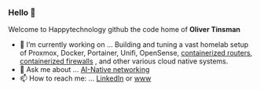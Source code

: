 ### Hello 👋

Welcome to Happytechnology github the code home of **Oliver Tinsman**

- 🔭 I’m currently working on ... Building and tuning a vast homelab setup of Proxmox, Docker, Portainer, Unifi, OpenSense, [containerized routers](https://www.juniper.net/us/en/products/routers/containerized-routing-protocol-daemon-crpd.html), [containerized firewalls](https://www.juniper.net/us/en/products/security/srx-series/csrx-containerized-firewall.html) , and other various cloud native systems.
- 💬 Ask me about ... [AI-Native networking](https://www.juniper.net/us/en/ai-native-networking-platform.html)
- 📫 How to reach me: ... [LinkedIn](https://www.linkedin.com/in/olivertinsman/) or [www](https://www.olivertinsman.com)
<!--
**happytechnology/happytechnology** is a ✨ _special_ ✨ repository because its `README.md` (this file) appears on your GitHub profile.

Here are some ideas to get you started:

- 🔭 I’m currently working on ...
- 🌱 I’m currently learning ...
- 👯 I’m looking to collaborate on ...
- 🤔 I’m looking for help with ...
- 💬 Ask me about ...
- 📫 How to reach me: ...
- 😄 Pronouns: ...
- ⚡ Fun fact: ...
-->
